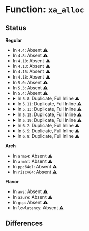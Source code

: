 # Function: <code>xa_alloc</code>

## Status
<b>Regular</b>
<ul>
<li>
In <code>4.4</code>: Absent ⚠️
</li>
<li>
In <code>4.8</code>: Absent ⚠️
</li>
<li>
In <code>4.10</code>: Absent ⚠️
</li>
<li>
In <code>4.13</code>: Absent ⚠️
</li>
<li>
In <code>4.15</code>: Absent ⚠️
</li>
<li>
In <code>4.18</code>: Absent ⚠️
</li>
<li>
In <code>5.0</code>: Absent ⚠️
</li>
<li>
In <code>5.3</code>: Absent ⚠️
</li>
<li>
In <code>5.4</code>: Absent ⚠️
</li>
<li>
<details>
<summary>In <code>5.8</code>: Duplicate, Full Inline ⚠️</summary>

**Collision:** Static Duplication

**Inline:** Full

**Transformation:** False

**Instances:**

```
In drivers/iommu/ioasid.c (ffffffff817931dc)
Location: include/linux/xarray.h:852
Inline: True
Inline callers:
  - drivers/iommu/ioasid.c:ioasid_alloc
  - drivers/iommu/ioasid.c:default_alloc
```
```
In drivers/dma-buf/dma-heap.c (ffffffff81829f33)
Location: include/linux/xarray.h:852
Inline: True
Inline callers:
  - drivers/dma-buf/dma-heap.c:dma_heap_add
```
```
In net/core/devlink.c (ffffffff81a5332b)
Location: include/linux/xarray.h:852
Inline: True
Inline callers:
  - net/core/devlink.c:devlink_region_snapshot_id_get
  - net/core/devlink.c:devlink_nl_cmd_region_new
```
</details>
</li>
<li>
<details>
<summary>In <code>5.11</code>: Duplicate, Full Inline ⚠️</summary>

**Collision:** Static Duplication

**Inline:** Full

**Transformation:** False

**Instances:**

```
In drivers/iommu/ioasid.c (ffffffff817bfc23)
Location: include/linux/xarray.h:852
Inline: True
Inline callers:
  - drivers/iommu/ioasid.c:ioasid_alloc
  - drivers/iommu/ioasid.c:default_alloc
```
```
In drivers/dma-buf/dma-heap.c (ffffffff8183a8e3)
Location: include/linux/xarray.h:852
Inline: True
Inline callers:
  - drivers/dma-buf/dma-heap.c:dma_heap_add
```
```
In net/core/devlink.c (ffffffff81a5999b)
Location: include/linux/xarray.h:852
Inline: True
Inline callers:
  - net/core/devlink.c:devlink_region_snapshot_id_get
  - net/core/devlink.c:devlink_nl_cmd_region_new
```
</details>
</li>
<li>
<details>
<summary>In <code>5.13</code>: Duplicate, Full Inline ⚠️</summary>

**Collision:** Static Duplication

**Inline:** Full

**Transformation:** False

**Instances:**

```
In drivers/iommu/ioasid.c (ffffffff817a2e3d)
Location: include/linux/xarray.h:854
Inline: True
Inline callers:
  - drivers/iommu/ioasid.c:ioasid_alloc
  - drivers/iommu/ioasid.c:default_alloc
```
```
In drivers/dma-buf/dma-heap.c (ffffffff8181db43)
Location: include/linux/xarray.h:854
Inline: True
Inline callers:
  - drivers/dma-buf/dma-heap.c:dma_heap_add
```
```
In net/core/devlink.c (ffffffff81a3d45b)
Location: include/linux/xarray.h:854
Inline: True
Inline callers:
  - net/core/devlink.c:devlink_region_snapshot_id_get
  - net/core/devlink.c:devlink_nl_cmd_region_new
```
</details>
</li>
<li>
<details>
<summary>In <code>5.15</code>: Duplicate, Full Inline ⚠️</summary>

**Collision:** Static Duplication

**Inline:** Full

**Transformation:** False

**Instances:**

```
In drivers/iommu/intel/svm.c (ffffffff81821231)
Location: include/linux/xarray.h:854
Inline: True
Inline callers:
  - drivers/iommu/intel/svm.c:pasid_private_add
```
```
In drivers/iommu/ioasid.c (ffffffff8182c17d)
Location: include/linux/xarray.h:854
Inline: True
Inline callers:
  - drivers/iommu/ioasid.c:ioasid_alloc
  - drivers/iommu/ioasid.c:default_alloc
```
```
In drivers/base/memory.c (ffffffff8185cdd6)
Location: include/linux/xarray.h:854
Inline: True
Inline callers:
  - drivers/base/memory.c:memory_group_register
```
```
In drivers/dma-buf/dma-heap.c (ffffffff818a7f83)
Location: include/linux/xarray.h:854
Inline: True
Inline callers:
  - drivers/dma-buf/dma-heap.c:dma_heap_add
```
```
In net/core/devlink.c (ffffffff81af452b)
Location: include/linux/xarray.h:854
Inline: True
Inline callers:
  - net/core/devlink.c:devlink_region_snapshot_id_get
  - net/core/devlink.c:devlink_nl_cmd_region_new
```
</details>
</li>
<li>
<details>
<summary>In <code>5.19</code>: Duplicate, Full Inline ⚠️</summary>

**Collision:** Static Duplication

**Inline:** Full

**Transformation:** False

**Instances:**

```
In drivers/iommu/intel/svm.c (ffffffff81961964)
Location: include/linux/xarray.h:855
Inline: True
Inline callers:
  - drivers/iommu/intel/svm.c:intel_svm_bind_mm
```
```
In drivers/iommu/ioasid.c (ffffffff8196d368)
Location: include/linux/xarray.h:855
Inline: True
Inline callers:
  - drivers/iommu/ioasid.c:ioasid_alloc
  - drivers/iommu/ioasid.c:default_alloc
```
```
In drivers/base/memory.c (ffffffff819a4054)
Location: include/linux/xarray.h:855
Inline: True
Inline callers:
  - drivers/base/memory.c:memory_group_register
```
```
In drivers/dma-buf/dma-heap.c (ffffffff819f1cb9)
Location: include/linux/xarray.h:855
Inline: True
Inline callers:
  - drivers/dma-buf/dma-heap.c:dma_heap_add
```
```
In net/core/devlink.c (ffffffff81c76c4a)
Location: include/linux/xarray.h:855
Inline: True
Inline callers:
  - net/core/devlink.c:devlink_region_snapshot_id_get
  - net/core/devlink.c:devlink_nl_cmd_region_new
```
</details>
</li>
<li>
<details>
<summary>In <code>6.2</code>: Duplicate, Full Inline ⚠️</summary>

**Collision:** Static Duplication

**Inline:** Full

**Transformation:** False

**Instances:**

```
In kernel/irq/msi.c (ffffffff811a4181)
Location: include/linux/xarray.h:864
Inline: True
Inline callers:
  - kernel/irq/msi.c:msi_insert_desc
```
```
In drivers/iommu/intel/svm.c (ffffffff81aca46d)
Location: include/linux/xarray.h:864
Inline: True
Inline callers:
  - drivers/iommu/intel/svm.c:intel_svm_bind_mm
```
```
In drivers/iommu/ioasid.c (ffffffff81ad7b4e)
Location: include/linux/xarray.h:864
Inline: True
Inline callers:
  - drivers/iommu/ioasid.c:ioasid_alloc
  - drivers/iommu/ioasid.c:default_alloc
```
```
In drivers/base/memory.c (ffffffff81b1602d)
Location: include/linux/xarray.h:864
Inline: True
Inline callers:
  - drivers/base/memory.c:memory_group_register
```
```
In drivers/dma-buf/dma-heap.c (ffffffff81b6f954)
Location: include/linux/xarray.h:864
Inline: True
Inline callers:
  - drivers/dma-buf/dma-heap.c:dma_heap_add
```
```
In drivers/opp/core.c (ffffffff81d29bb6)
Location: include/linux/xarray.h:864
Inline: True
Inline callers:
  - drivers/opp/core.c:dev_pm_opp_set_config
```
```
In net/core/devlink.c (ffffffff81e2f486)
Location: include/linux/xarray.h:864
Inline: True
Inline callers:
  - net/core/devlink.c:devlink_region_snapshot_id_get
  - net/core/devlink.c:devlink_nl_cmd_region_new
```
</details>
</li>
<li>
<details>
<summary>In <code>6.5</code>: Duplicate, Full Inline ⚠️</summary>

**Collision:** Static Duplication

**Inline:** Full

**Transformation:** False

**Instances:**

```
In kernel/irq/msi.c (ffffffff811b63f7)
Location: include/linux/xarray.h:864
Inline: True
Inline callers:
  - kernel/irq/msi.c:msi_insert_desc
```
```
In drivers/iommu/intel/svm.c (ffffffff81b17236)
Location: include/linux/xarray.h:864
Inline: True
Inline callers:
  - drivers/iommu/intel/svm.c:intel_svm_bind_mm
```
```
In drivers/base/memory.c (ffffffff81b64d9d)
Location: include/linux/xarray.h:864
Inline: True
Inline callers:
  - drivers/base/memory.c:memory_group_register
```
```
In drivers/dma-buf/dma-heap.c (ffffffff81bc3284)
Location: include/linux/xarray.h:864
Inline: True
Inline callers:
  - drivers/dma-buf/dma-heap.c:dma_heap_add
```
```
In drivers/opp/core.c (ffffffff81d92dcd)
Location: include/linux/xarray.h:864
Inline: True
Inline callers:
  - drivers/opp/core.c:dev_pm_opp_set_config
```
```
In net/devlink/leftover.c (ffffffff82032f76)
Location: include/linux/xarray.h:864
Inline: True
Inline callers:
  - net/devlink/leftover.c:devlink_region_snapshot_id_get
  - net/devlink/leftover.c:devlink_nl_cmd_region_new
```
</details>
</li>
<li>
<details>
<summary>In <code>6.8</code>: Duplicate, Full Inline ⚠️</summary>

**Collision:** Static Duplication

**Inline:** Full

**Transformation:** False

**Instances:**

```
In kernel/irq/msi.c (ffffffff811c62a7)
Location: include/linux/xarray.h:867
Inline: True
Inline callers:
  - kernel/irq/msi.c:msi_insert_desc
```
```
In drivers/iommu/intel/svm.c (ffffffff81b6c79c)
Location: include/linux/xarray.h:867
Inline: True
```
```
In drivers/base/memory.c (ffffffff81bb8afc)
Location: include/linux/xarray.h:867
Inline: True
Inline callers:
  - drivers/base/memory.c:memory_group_register
```
```
In drivers/dma-buf/dma-heap.c (ffffffff81c17a23)
Location: include/linux/xarray.h:867
Inline: True
Inline callers:
  - drivers/dma-buf/dma-heap.c:dma_heap_add
```
```
In drivers/opp/core.c (ffffffff81e4a747)
Location: include/linux/xarray.h:867
Inline: True
Inline callers:
  - drivers/opp/core.c:dev_pm_opp_set_config
```
```
In net/devlink/region.c (ffffffff8210f566)
Location: include/linux/xarray.h:867
Inline: True
Inline callers:
  - net/devlink/region.c:devlink_region_snapshot_id_get
  - net/devlink/region.c:devlink_nl_region_new_doit
```
</details>
</li>
</ul>
<b>Arch</b>
<ul>
<li>
In <code>arm64</code>: Absent ⚠️
</li>
<li>
In <code>armhf</code>: Absent ⚠️
</li>
<li>
In <code>ppc64el</code>: Absent ⚠️
</li>
<li>
In <code>riscv64</code>: Absent ⚠️
</li>
</ul>
<b>Flavor</b>
<ul>
<li>
In <code>aws</code>: Absent ⚠️
</li>
<li>
In <code>azure</code>: Absent ⚠️
</li>
<li>
In <code>gcp</code>: Absent ⚠️
</li>
<li>
In <code>lowlatency</code>: Absent ⚠️
</li>
</ul>

## Differences
